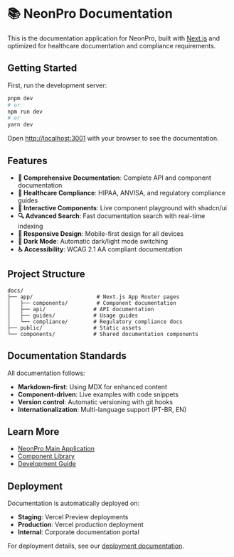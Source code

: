 # 📚 NeonPro Documentation

This is the documentation application for NeonPro, built with [Next.js](https://nextjs.org) and optimized for healthcare documentation and compliance requirements.

## Getting Started

First, run the development server:

```bash
pnpm dev
# or
npm run dev
# or
yarn dev
```

Open [http://localhost:3001](http://localhost:3001) with your browser to see the documentation.

## Features

- **📖 Comprehensive Documentation**: Complete API and component documentation
- **🏥 Healthcare Compliance**: HIPAA, ANVISA, and regulatory compliance guides
- **🎨 Interactive Components**: Live component playground with shadcn/ui
- **🔍 Advanced Search**: Fast documentation search with real-time indexing
- **📱 Responsive Design**: Mobile-first design for all devices
- **🌙 Dark Mode**: Automatic dark/light mode switching
- **♿ Accessibility**: WCAG 2.1 AA compliant documentation

## Project Structure

```
docs/
├── app/                    # Next.js App Router pages
│   ├── components/         # Component documentation
│   ├── api/               # API documentation
│   ├── guides/            # Usage guides
│   └── compliance/        # Regulatory compliance docs
├── public/                # Static assets
└── components/            # Shared documentation components
```

## Documentation Standards

All documentation follows:
- **Markdown-first**: Using MDX for enhanced content
- **Component-driven**: Live examples with code snippets
- **Version control**: Automatic versioning with git hooks
- **Internationalization**: Multi-language support (PT-BR, EN)

## Learn More

- [NeonPro Main Application](../web/README.md)
- [Component Library](../../packages/ui/README.md)
- [Development Guide](../../CONTRIBUTING.md)

## Deployment

Documentation is automatically deployed on:
- **Staging**: Vercel Preview deployments
- **Production**: Vercel production deployment
- **Internal**: Corporate documentation portal

For deployment details, see our [deployment documentation](./docs/deployment.md).